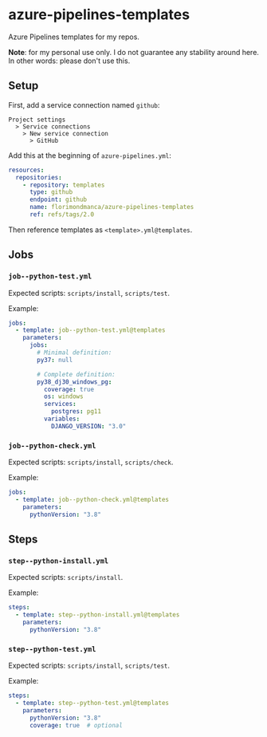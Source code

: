 # azure-pipelines-templates

Azure Pipelines templates for my repos.

**Note**: for my personal use only. I do not guarantee any stability around here. In other words: please don't use this.

## Setup

First, add a service connection named `github`:

```
Project settings
  > Service connections
    > New service connection
      > GitHub 
```

Add this at the beginning of `azure-pipelines.yml`:

```yaml
resources:
  repositories:
    - repository: templates
      type: github
      endpoint: github
      name: florimondmanca/azure-pipelines-templates
      ref: refs/tags/2.0
```

Then reference templates as `<template>.yml@templates`.

## Jobs

### `job--python-test.yml`

Expected scripts: `scripts/install`, `scripts/test`.

Example:

```yaml
jobs:
  - template: job--python-test.yml@templates
    parameters:
      jobs:
        # Minimal definition:
        py37: null

        # Complete definition:
        py38_dj30_windows_pg:
          coverage: true
          os: windows
          services:
            postgres: pg11
          variables:
            DJANGO_VERSION: "3.0"
```

### `job--python-check.yml`

Expected scripts: `scripts/install`, `scripts/check`.

Example:

```yaml
jobs:
  - template: job--python-check.yml@templates
    parameters:
      pythonVersion: "3.8"
```

## Steps

### `step--python-install.yml`

Expected scripts: `scripts/install`.

Example:

```yaml
steps:
  - template: step--python-install.yml@templates
    parameters:
      pythonVersion: "3.8"
```

### `step--python-test.yml`

Expected scripts: `scripts/install`, `scripts/test`.

Example:

```yaml
steps:
  - template: step--python-test.yml@templates
    parameters:
      pythonVersion: "3.8"
      coverage: true  # optional
```
